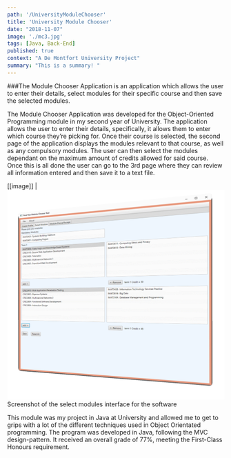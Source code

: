 ```yaml
---
path: '/UniversityModuleChooser'
title: 'University Module Chooser'
date: "2018-11-07"
image: './mc3.jpg'
tags: [Java, Back-End]
published: true
context: "A De Montfort University Project"
summary: "This is a summary! "
---
```

###The Module Chooser Application is an application which allows the user to enter their details, select modules for their specific course and then save the selected modules.

<!--&nbsp;-->

The Module Chooser Application was developed for the Object-Oriented Programming module in my second year of University. The application allows the user to enter their details, specifically, it allows them to enter which course they’re picking for. Once their course is selected, the second page of the application displays the modules relevant to that course, as well as any compulsory modules. The user can then select the modules dependant on the maximum amount of credits allowed for said course. Once this is all done the user can go to the 3rd page where they can review all information entered and then save it to a text file.

[[image]]
| ![modulechooser](./mc2.png "image-inline")Screenshot of the select modules interface for the software

This module was my project in Java at University and allowed me to get to grips with a lot of the different techniques used in Object Orientated programming. The program was developed in Java, following the MVC design-pattern. It received an overall grade of 77%, meeting the First-Class Honours requirement.